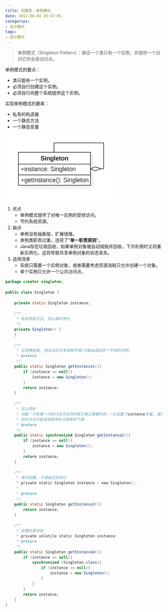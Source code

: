 ```yaml
---
title: 创建型：单例模式
date: 2017-06-04 20:47:05
categories:
- 设计模式
tags:
- 设计模式
---
```


>单例模式（Singleton Pattern）：保证一个类只有一个实例，并提供一个访问它的全局访问点。

单例模式的要点：
* 类只能有一个实例。
* 必须自行创建这个实例。
* 必须自行向整个系统提供这个实例。

实现单例模式的要素：
* 私有的构造器
* 一个静态方法
* 一个静态变量

![](/images/designpattern/singleton.png)

1. 优点
	* 单例模式提供了对唯一实例的受控访问。
	* 节约系统资源。
2. 缺点
	* 单例没有抽象层，扩展很难。
	* 单例类职责过重，违背了“**单一职责原则**”。
	* Java存在垃圾回收，如果单例对象被自动销毁并回收，下次利用时又将重新实例化，这将导致共享单例对象的状态丢失。
3. 适用场景
	* 系统只需要一个实例对象，或者需要考虑资源消耗只允许创建一个对象。
	* 单个实例只允许一个公共访问点。

```java
package creator.singleton;

public class Singleton {

    private static Singleton instance;

    /**
     * 私有构造方法, 防止被实例化
     */
    private Singleton() {
    }

    /**
     * 实现懒加载, 但无法应对多线程环境(可能会返回多个不同的实例)
     * @return
     */
    public static Singleton getInstance1(){
        if (instance == null){
            instance = new Singleton();
        }
        return instance;
    }

    /**
     * 加上同步
     * 问题：只有第一次执行该方法的时候才真正需要同步,一旦设置了instance变量, 就不再需要同步这个方法
     * 同步方法可能造成程序执行效率的下降
     * @return
     */
    public static synchronized Singleton getInstance2(){
        if (instance == null){
            instance = new Singleton();
        }
        return instance;
    }

    /**
     * 急切创建, 不用延迟实例化
     * private static Singleton instance = new Singleton();
     *
     * @return
     */
    public static Singleton getInstance3(){
        return instance;
    }

    /**
     * 双重检查加锁
     * private volatile static Singleton instance;
     * @return
     */
    public static Singleton getInstance4(){
        if (instance == null){
            synchronized (Singleton.class){
                if (instance == null){
                    instance = new Singleton();
                }
            }
        }
        return instance;
    }
}
```
